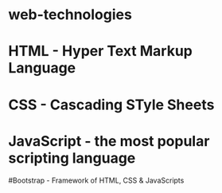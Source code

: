 # web-technologies

# HTML - Hyper Text Markup Language

# CSS - Cascading STyle Sheets

# JavaScript - the most popular scripting language

#Bootstrap - Framework of HTML, CSS & JavaScripts
